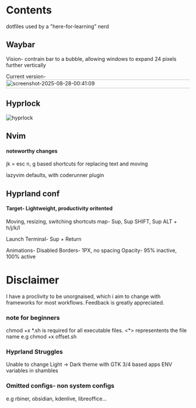 # Contents
dotfiles used by a "here-for-learning" nerd


## Waybar 
Vision- contrain bar to a bubble, allowing windows to expand 24 pixels further vertically

Current version-
<img width="1920" height="24" alt="screenshot-2025-08-28-00:41:09" src="https://github.com/user-attachments/assets/5184c9ad-09e0-4c16-8752-039ce4781762" />


## Hyprlock
![hyprlock](https://github.com/user-attachments/assets/e27356dd-68fa-4fae-8ad5-15b5d1b4f10f)


## Nvim
#### noteworthy changes
jk = esc
n, g based shortcuts for replacing text and moving

lazyvim defaults, with coderunner plugin


## Hyprland conf
#### Target- Lightweight, productivity oritented

Moving, resizing, switching shortcuts map-
Sup, Sup SHIFT, Sup ALT + h/j/k/l

Launch Terminal- Sup + Return

Animations- Disabled
Borders- 1PX, no spacing
Opacity- 95% inactive, 100% active

# Disclaimer
I have a proclivity to be unorgnaised, which i aim to change with frameworks for most workflows.
Feedback is greatly appreciated.

### note for beginners
chmod +x \*.sh 
is required for all executable files. 
<\*> representents the file name e.g chmod +x offset.sh

### Hyprland Struggles
Unable to change Light -> Dark theme with GTK 3/4 based apps
ENV variables in shambles

### Omitted configs- non system configs 
e.g rbiner, obsidian, kdenlive, libreoffice...
